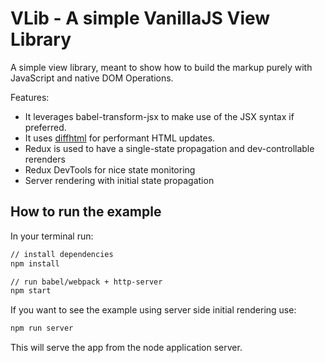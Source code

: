 # VLib - A simple VanillaJS View Library

A simple view library, meant to show how to build the markup purely with JavaScript
and native DOM Operations.

Features:

* It leverages babel-transform-jsx to make use of the JSX syntax if preferred.
* It uses [diffhtml](https://www.npmjs.com/package/diffhtml) for performant HTML updates.
* Redux is used to have a single-state propagation and dev-controllable rerenders
* Redux DevTools for nice state monitoring
* Server rendering with initial state propagation

## How to run the example

In your terminal run:

```bash
// install dependencies
npm install

// run babel/webpack + http-server
npm start
```

If you want to see the example using server side initial rendering use:

```bash
npm run server
```

This will serve the app from the node application server.